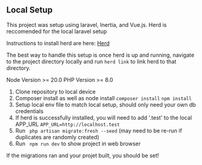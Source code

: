 ## Local Setup

This project was setup using laravel, Inertia, and Vue.js. Herd is reccomended for the local laravel setup

Instructions to install herd are here:
[Herd](https://herd.laravel.com/docs/1/getting-started/installation)

The best way to handle this setup is once herd is up and running, navigate to the project directory locally and run ``` herd link ``` to link herd to that directory. 

Node Version >= 20.0
PHP Version >= 8.0

1. Clone repository to local device
2. Composer install as well as node install ``` composer install ``` ```npm install ```
3. Setup local env file to match local setup, should only need your own db credentials
4. If herd is successfully installed, you will need to add '.test' to the local APP_URL  ``` APP_URL=http://localhost.test ```
5. Run ``` php artisan migrate:fresh --seed``` (may need to be re-run if duplicates are randomly created)
6. Run ``` npm run dev``` to show project in web browser

If the migrations ran and your projet built, you should be set! 

